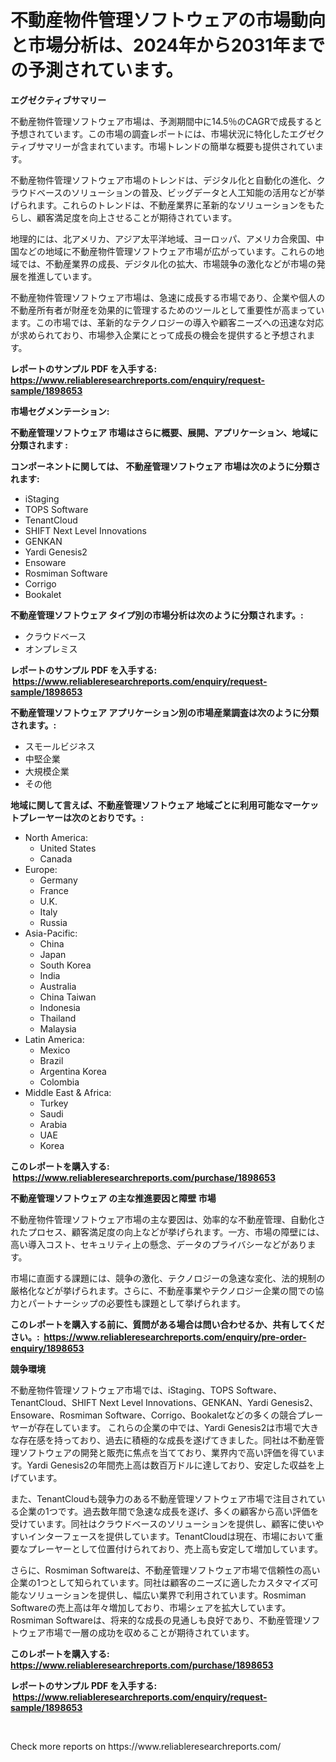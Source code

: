 <p><h1>不動産物件管理ソフトウェアの市場動向と市場分析は、2024年から2031年までの予測されています。</h1></p><p><strong>エグゼクティブサマリー</strong></p>
<p><p>不動産物件管理ソフトウェア市場は、予測期間中に14.5％のCAGRで成長すると予想されています。この市場の調査レポートには、市場状況に特化したエグゼクティブサマリーが含まれています。市場トレンドの簡単な概要も提供されています。</p><p>不動産物件管理ソフトウェア市場のトレンドは、デジタル化と自動化の進化、クラウドベースのソリューションの普及、ビッグデータと人工知能の活用などが挙げられます。これらのトレンドは、不動産業界に革新的なソリューションをもたらし、顧客満足度を向上させることが期待されています。</p><p>地理的には、北アメリカ、アジア太平洋地域、ヨーロッパ、アメリカ合衆国、中国などの地域に不動産物件管理ソフトウェア市場が広がっています。これらの地域では、不動産業界の成長、デジタル化の拡大、市場競争の激化などが市場の発展を推進しています。</p><p>不動産物件管理ソフトウェア市場は、急速に成長する市場であり、企業や個人の不動産所有者が財産を効果的に管理するためのツールとして重要性が高まっています。この市場では、革新的なテクノロジーの導入や顧客ニーズへの迅速な対応が求められており、市場参入企業にとって成長の機会を提供すると予想されます。</p></p>
<p><strong>レポートのサンプル PDF を入手する: <a href="https://www.reliableresearchreports.com/enquiry/request-sample/1898653">https://www.reliableresearchreports.com/enquiry/request-sample/1898653</a></strong></p>
<p><strong>市場セグメンテーション:</strong></p>
<p><strong> 不動産管理ソフトウェア 市場はさらに概要、展開、アプリケーション、地域に分類されます :</strong></p>
<p><strong>コンポーネントに関しては、 不動産管理ソフトウェア 市場は次のように分類されます: &nbsp;</strong></p>
<p><ul><li>iStaging</li><li>TOPS Software</li><li>TenantCloud</li><li>SHIFT Next Level Innovations</li><li>GENKAN</li><li>Yardi Genesis2</li><li>Ensoware</li><li>Rosmiman Software</li><li>Corrigo</li><li>Bookalet</li></ul></p>
<p><strong> 不動産管理ソフトウェア タイプ別の市場分析は次のように分類されます。:</strong></p>
<p><ul><li>クラウドベース</li><li>オンプレミス</li></ul></p>
<p><strong>レポートのサンプル PDF を入手する: &nbsp;<a href="https://www.reliableresearchreports.com/enquiry/request-sample/1898653">https://www.reliableresearchreports.com/enquiry/request-sample/1898653</a></strong></p>
<p><strong> 不動産管理ソフトウェア アプリケーション別の市場産業調査は次のように分類されます。:</strong></p>
<p><ul><li>スモールビジネス</li><li>中堅企業</li><li>大規模企業</li><li>その他</li></ul></p>
<p><strong>地域に関して言えば、不動産管理ソフトウェア 地域ごとに利用可能なマーケットプレーヤーは次のとおりです。:</strong></p>
<p><ul>
    <li>
        North America:
        <ul>
            <li>United States</li>
            <li>Canada</li>
        </ul>
    </li>
    <li>
        Europe:
        <ul>
            <li>Germany</li>
            <li>France</li>
            <li>U.K.</li>
            <li>Italy</li>
            <li>Russia</li>
        </ul>
    </li>
    <li>
        Asia-Pacific:
        <ul>
            <li>China</li>
            <li>Japan</li>
            <li>South Korea</li>
            <li>India</li>
            <li>Australia</li>
            <li>China Taiwan</li>
            <li>Indonesia</li>
            <li>Thailand</li>
            <li>Malaysia</li>
        </ul>
    </li>
    <li>
        Latin America:
        <ul>
            <li>Mexico</li>
            <li>Brazil</li>
            <li>Argentina Korea</li>
            <li>Colombia</li>
        </ul>
    </li>
    <li>
        Middle East & Africa:
        <ul>
            <li>Turkey</li>
            <li>Saudi</li>
            <li>Arabia</li>
            <li>UAE</li>
            <li>Korea</li>
        </ul>
    </li>
    </ul></p>
<p><strong>このレポートを購入する: &nbsp;<a href="https://www.reliableresearchreports.com/purchase/1898653">https://www.reliableresearchreports.com/purchase/1898653</a></strong></p>
<p><strong>不動産管理ソフトウェア の主な推進要因と障壁 市場</strong></p>
<p><p>不動産物件管理ソフトウェア市場の主な要因は、効率的な不動産管理、自動化されたプロセス、顧客満足度の向上などが挙げられます。一方、市場の障壁には、高い導入コスト、セキュリティ上の懸念、データのプライバシーなどがあります。</p><p>市場に直面する課題には、競争の激化、テクノロジーの急速な変化、法的規制の厳格化などが挙げられます。さらに、不動産事業やテクノロジー企業の間での協力とパートナーシップの必要性も課題として挙げられます。</p></p>
<p><strong>このレポートを購入する前に、質問がある場合は問い合わせるか、共有してください。:&nbsp; <a href="https://www.reliableresearchreports.com/enquiry/pre-order-enquiry/1898653">https://www.reliableresearchreports.com/enquiry/pre-order-enquiry/1898653</a></strong></p>
<p><strong>競争環境</strong></p>
<p><p>不動産物件管理ソフトウェア市場では、iStaging、TOPS Software、TenantCloud、SHIFT Next Level Innovations、GENKAN、Yardi Genesis2、Ensoware、Rosmiman Software、Corrigo、Bookaletなどの多くの競合プレーヤーが存在しています。 これらの企業の中では、Yardi Genesis2は市場で大きな存在感を持っており、過去に積極的な成長を遂げてきました。同社は不動産管理ソフトウェアの開発と販売に焦点を当てており、業界内で高い評価を得ています。Yardi Genesis2の年間売上高は数百万ドルに達しており、安定した収益を上げています。</p><p>また、TenantCloudも競争力のある不動産管理ソフトウェア市場で注目されている企業の1つです。過去数年間で急速な成長を遂げ、多くの顧客から高い評価を受けています。同社はクラウドベースのソリューションを提供し、顧客に使いやすいインターフェースを提供しています。TenantCloudは現在、市場において重要なプレーヤーとして位置付けられており、売上高も安定して増加しています。</p><p>さらに、Rosmiman Softwareは、不動産管理ソフトウェア市場で信頼性の高い企業の1つとして知られています。同社は顧客のニーズに適したカスタマイズ可能なソリューションを提供し、幅広い業界で利用されています。Rosmiman Softwareの売上高は年々増加しており、市場シェアを拡大しています。Rosmiman Softwareは、将来的な成長の見通しも良好であり、不動産管理ソフトウェア市場で一層の成功を収めることが期待されています。</p></p>
<p><strong>このレポートを購入する: &nbsp; <a href="https://www.reliableresearchreports.com/purchase/1898653">https://www.reliableresearchreports.com/purchase/1898653</a></strong></p>
<p><strong>レポートのサンプル PDF を入手する: &nbsp;<a href="https://www.reliableresearchreports.com/enquiry/request-sample/1898653">https://www.reliableresearchreports.com/enquiry/request-sample/1898653</a></strong><strong></strong></p>
<p>&nbsp;</p>
<p>Check more reports on https://www.reliableresearchreports.com/</p>